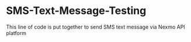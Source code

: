 # SMS-Text-Message-Testing
This line of code is put together to send SMS text message via Nexmo API platform
